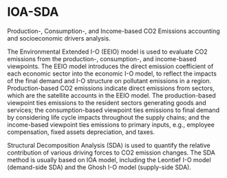 # IOA-SDA
Production-, Consumption-, and Income-based CO2 Emissions accounting and socioeconomic drivers analysis.

The Environmental Extended I-O (EEIO) model is used to evaluate CO2 emissions from the production-, consumption-, and income-based viewpoints. The EEIO model introduces the direct emission coefficient of each economic sector into the economic I-O model, to reflect the impacts of the final demand and I-O structure on pollutant emissions in a region. Production-based CO2 emissions indicate direct emissions from sectors, which are the satellite accounts in the EEIO model. The production-based viewpoint ties emissions to the resident sectors generating goods and services; the consumption-based viewpoint ties emissions to final demand by considering life cycle impacts throughout the supply chains; and the income-based viewpoint ties emissions to primary inputs, e.g., employee compensation, fixed assets depreciation, and taxes.

Structural Decomposition Analysis (SDA) is used to quantify the relative contribution of various driving forces to CO2 emission changes. The SDA method is usually based on IOA model, including the Leontief I-O model (demand-side SDA) and the Ghosh I-O model (supply-side SDA).
